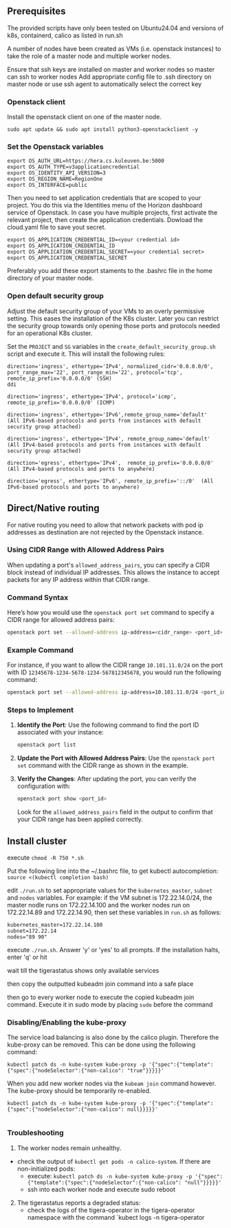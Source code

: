 ## Prerequisites
The provided scripts have only been tested on Ubuntu24.04 and versions of k8s, containerd, calico as listed in run.sh

A number of nodes have been created as VMs (i.e. openstack instances) to take the role of a master node and multiple worker nodes.

Ensure that ssh keys are installed on master and worker nodes so master can ssh to worker nodes
Add appropriate config file to .ssh directory on master node or use ssh agent to automatically select the correct key


### Openstack client

Install the openstack client on one of the master node.

```
sudo apt update && sudo apt install python3-openstackclient -y
```

### Set the Openstack variables


```
export OS_AUTH_URL=https://hera.cs.kuleuven.be:5000
export OS_AUTH_TYPE=v3applicationcredential
export OS_IDENTITY_API_VERSION=3
export OS_REGION_NAME=RegionOne
export OS_INTERFACE=public
```

Then you need to set application credentials that are scoped to your project. You do this via the Identities menu of the Horizon dashboard service of Openstack. In case you have multiple projects, first activate the relevant project, then create the application credentials. Dowload the cloud.yaml file to save yout secret.

```
export OS_APPLICATION_CREDENTIAL_ID=<your credential id>
export OS_APPLICATION_CREDENTIAL_ID
export OS_APPLICATION_CREDENTIAL_SECRET=<your credential secret>
export OS_APPLICATION_CREDENTIAL_SECRET
```
Preferably you add these export staments to the .bashrc file in the home directory of your master node.


### Open default security group

Adjust the default security group of your VMs to an overly permissive setting. This eases the installation of the K8s cluster. Later you can restrict the security group towards only opening those ports and protocols needed for an operational K8s cluster.

Set the `PROJECT` and `SG` variables in the `create_default_security_group.sh` script and execute it. This will install the following rules:

```
direction='ingress', ethertype='IPv4', normalized_cidr='0.0.0.0/0', port_range_max='22', port_range_min='22', protocol='tcp', remote_ip_prefix='0.0.0.0/0' (SSH)                                                                                                            ddi

direction='ingress', ethertype='IPv4', protocol='icmp', remote_ip_prefix='0.0.0.0/0' (ICMP)

direction='ingress', ethertype='IPv6',remote_group_name='default'  (All IPv6-based protocols and ports from instances with default security group attached)

direction='ingress', ethertype='IPv4', remote_group_name='default' (All IPv4-based protocols and ports from instances with default security group attached)

direction='egress', ethertype='IPv4',  remote_ip_prefix='0.0.0.0/0' (All IPv4-based protocols and ports to anywhere)

direction='egress', ethertype='IPv6', remote_ip_prefix='::/0'  (All IPv6-based protocols and ports to anywhere)
```



## Direct/Native routing

For native routing you need to allow that network packets with pod ip addresses as destination are not rejected by the Openstack instance. 




### Using CIDR Range with Allowed Address Pairs

When updating a port's `allowed_address_pairs`, you can specify a CIDR block instead of individual IP addresses. This allows the instance to accept packets for any IP address within that CIDR range.

### Command Syntax

Here’s how you would use the `openstack port set` command to specify a CIDR range for allowed address pairs:

```bash
openstack port set --allowed-address ip-address=<cidr_range> <port_id>
```

### Example Command

For instance, if you want to allow the CIDR range `10.101.11.0/24` on the port with ID `12345678-1234-5678-1234-567812345678`, you would run the following command:

```bash
openstack port set --allowed-address ip-address=10.101.11.0/24 <port_id>
```

### Steps to Implement

1. **Identify the Port**: Use the following command to find the port ID associated with your instance:

   ```bash
   openstack port list
   ```

2. **Update the Port with Allowed Address Pairs**: Use the `openstack port set` command with the CIDR range as shown in the example.

3. **Verify the Changes**: After updating the port, you can verify the configuration with:

   ```bash
   openstack port show <port_id>
   ```

   Look for the `allowed_address_pairs` field in the output to confirm that your CIDR range has been applied correctly.



## Install cluster

execute `chmod -R 750 *.sh`

Put the following line into the ~/.bashrc file, to get kubectl autocompletion: `source <(kubectl completion bash)`

edit `./run.sh` to set appropriate values for the `kubernetes_master`, `subnet` and `nodes` variables. For example: if the VM subnet is 172.22.14.0/24, the master nodle runs on 172.22.14.100 and the worker nodes run on 172.22.14.89 and 172.22.14.90, then set these variables in `run.sh` as follows:
```
kubernetes_master=172.22.14.100
subnet=172.22.14
nodes="89 90"
```


execute `./run.sh`. Answer 'y' or 'yes' to all prompts. If the installation halts, enter 'q' or hit

wait till the tigerastatus shows only available services

then copy the outputted kubeadm join command into a safe place

then go to every worker node to execute the copied kubeadm join command. Execute it in sudo mode by placing `sudo` before the command


### Disabling/Enabling the kube-proxy
The service load balancing is also done by the calico plugin. Therefore the kube-proxy can be removed.
This can be done using the following command:

```
kubectl patch ds -n kube-system kube-proxy -p '{"spec":{"template":{"spec":{"nodeSelector":{"non-calico": "true"}}}}}'
```
When you add new worker nodes via the `kubeam join` command however. The kube-proxy should be temporarily re-enabled. 

```
kubectl patch ds -n kube-system kube-proxy -p '{"spec":{"template":{"spec":{"nodeSelector":{"non-calico": null}}}}}'
   
```

### Troubleshooting

1. The worker nodes remain unhealthy. 
 * check the output of `kubectl get pods -n calico-system`. If there are non-initialized pods:
   * execute: `kubectl patch ds -n kube-system kube-proxy -p '{"spec":{"template":{"spec":{"nodeSelector":{"non-calico": "null"}}}}}'`
   * ssh into each worker node and execute sudo reboot
2. The tigerastatus reports a degraded status:
   * check the logs of the tigera-operator in the tigera-operator namespace with the command `kubect logs -n tigera-operator <tigera-operator> 

